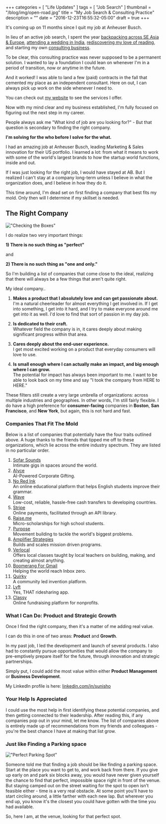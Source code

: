 +++
categories = [ "Life Updates"
]
tags = [ "Job Search"
]
thumbnail = "/blog/img/open-road.jpg"
title = "My Job Search & Consulting Practice"
description = ""
date = "2016-12-23T16:55:32-05:00"
draft = true
+++

It's coming up on 11 months since I quit my job at Anheuser Busch.

In lieu of an active job search, I spent the year <a href="/blog/post/16pounds/" target="blank">backpacking across SE Asia & Europe</a>, <a href="/blog/post/india2016/" target="blank">attending a wedding in India</a>, <a href="/blog/post/first-post-bookshelf" target="blank">rediscovering my love of reading</a>, and starting my own <a href="http://sholution.com/" target="blank">consulting business</a>.

To be clear, this consulting practice was never supposed to be a permanent solution. I wanted to lay a foundation I could lean on whenever I'm in a period of transition, now or anytime in the future.

And it worked! I was able to land a few (paid) contracts in the fall that cemented my place as an independent consultant. Here on out, I can always pick up work on the side whenever I need to.

You can check out <a href="http://sholution.com" target="blank">my website</a> to see the services I offer.

Now with my mind clear and my business established, I'm fully focused on figuring out the next step in my career.

People always ask me "What kind of job are you looking for?" - But that question is secondary to finding the right company.

**I'm solving for the who before I solve for the what.**

I had an amazing job at Anheuser Busch, leading Marketing & Sales innovation for their US portfolio. I learned a lot: from what it means to work with some of the world's largest brands to how the startup world functions, inside and out.

If I was just looking for the right job, I would have stayed at AB. But I realized I can't stay at a company long-term unless I believe in what the organization does, and I believe in how they do it.

This time around, I'm dead set on first finding a company that best fits my mold. Only then will I determine if my skillset is needed.


## The Right Company

!["Checking the Boxes"](/blog/img/check-the-box.jpg)

I do realize two very important things:

**1) There is no such thing as "perfect"**

and

**2) There is no such thing as "one and only."**

So I'm building a list of companies that come close to the ideal, realizing that there will always be a few things that aren't quite right.

My ideal company..

1. **Makes a product that I absolutely love and can get passionate about.** <BR>I'm a natural cheerleader for almost everything I get involved in. If I get into something, I get into it hard, and I try to make everyone around me get into it as well. I'd love to find that sort of passion in my day job.

2. **Is dedicated to their craft.** <BR>Whatever field the company is in, it cares deeply about making significant progress within that area.

3. **Cares deeply about the end-user experience.** <BR> I get most excited working on a product that everyday consumers will love to use.

4. **Is small enough where I can actually make an impact, and big enough where I can grow.** <BR>The potential for impact has always been important to me. I want to be able to look back on my time and say "I took the company from HERE to HERE."

These filters still create a very large umbrella of organizations: across multiple industries and geographies. In other words, I'm still fairly flexible. I do have a high preference for **consumer-facing** companies in **Boston**, **San Francisco**, and **New York**, but again, this is not hard and fast.


### Companies That Fit The Mold

Below is a list of companies that potentially have the four traits outlined above. A huge thanks to the friends that tipped me off to these organizations, which lie across the entire industry spectrum. They are listed in no particular order.

1. <a href="https://www.sofarsounds.com/" target="blank">Sofar Sounds</a><BR>Intimate gigs in spaces around the world.
2. <a href="https://www.alyce.com/" target="blank">Alyce</a><BR>AI-Powered Corporate Gifting.
3. <a href="https://www.noredink.com/" target="blank">No Red Ink</a><BR>An online educational platform that helps English students improve their grammar.
4. <a href="https://www.wave.com/" target="blank">Wave</a><BR>Low-cost, reliable, hassle-free cash transfers to developing countries.
5. <a href="https://www.stripe.com/" target="blank">Stripe</a><BR>Online payments, facilitated through an API library.
6. <a href="https://www.raise.me/" target="blank">Raise.me</a><BR>Micro-scholarships for high school students.
7. <a href="http://www.purpose.com/" target="blank">Purpose</a><BR>Movement building to tackle the world's biggest problems.
8. <a href="https://amplifierstrategies.com/" target="blank">Amplifier Strategies</a><BR>Builds and scales mission driven programs.
9. <a href="https://www.verlocal.com/" target="blank">Verlocal</a><BR>Offers local classes taught by local teachers on building, making, and creating almost anything.
10. <a href="http://www.boomeranggmail.com/" target="blank">Boomerang For Gmail </a><BR>Helping the world reach Inbox zero.
11. <a href="https://www.quirky.com/" target="blank">Quirky</a><BR>A community led invention platform.
12. <a href="https://www.lyft.com/" target="blank">Lyft</a><BR>Yes, THAT ridesharing app.
13. <a href="https://www.classy.org/" target="blank">Classy</a><BR>Online fundraising platform for nonprofits.


### What I Can Do: Product and Strategic Growth

Once I find the right company, then it's a matter of me adding real value.

I can do this in one of two areas: **Product** and **Growth**.

In my past job, I led the development and launch of several products. I also had to constantly pursue opportunities that would allow the company to pre-emptively prepare itself for the future, through innovation and strategic partnerships.

Simply put, I could add the most value within either **Product Management** or **Business Development**.

My LinkedIn profile is here:
<a href="https://www.linkedin.com/in/sunisho" target="blank">linkedin.com/in/sunisho</a>


### Your Help Is Appreciated

I could use the most help in first identifying these potential companies, and then getting connected to their leadership. After reading this, if any companies pop out in your mind, let me know. The list of companies above is entirely made up of recommendations from my friends and colleagues - you're the best chance I have at making that list grow.


### Just like Finding a Parking space

!["Perfect Parking Spot"](/blog/img/parking.jpg)

Someone told me that finding a job should be like finding a parking space. Start at the place you want to get to, and work back from there. If you give up early on and park six blocks away, you would have never given yourself the chance to find that perfect, impossible space right in front of the venue. But staying camped out on the street waiting for the spot to open isn't feasible either - time is a very real obstacle. At some point you'll have to start circling around, a little farther with each new lap. But wherever you end up, you know it's the closest you could have gotten with the time you had available.

So, here I am, at the venue, looking for that perfect spot.

